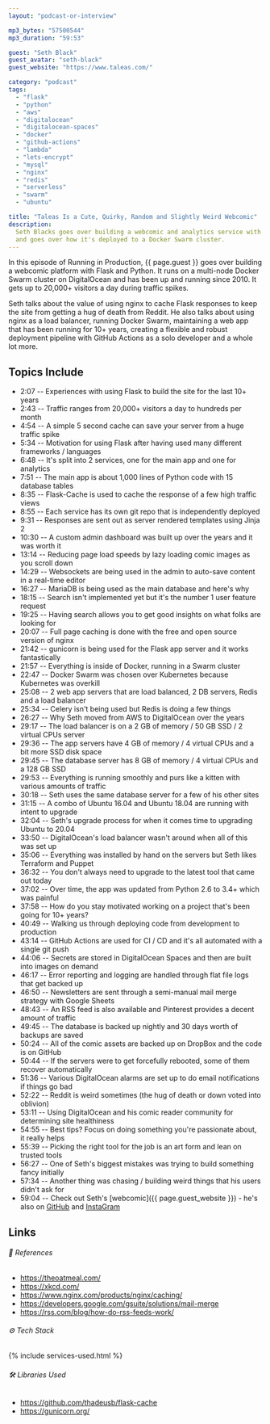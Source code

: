 ```yaml
---
layout: "podcast-or-interview"

mp3_bytes: "57500544"
mp3_duration: "59:53"

guest: "Seth Black"
guest_avatar: "seth-black"
guest_website: "https://www.taleas.com/"

category: "podcast"
tags:
  - "flask"
  - "python"
  - "aws"
  - "digitalocean"
  - "digitalocean-spaces"
  - "docker"
  - "github-actions"
  - "lambda"
  - "lets-encrypt"
  - "mysql"
  - "nginx"
  - "redis"
  - "serverless"
  - "swarm"
  - "ubuntu"

title: "Taleas Is a Cute, Quirky, Random and Slightly Weird Webcomic"
description:
  Seth Blacks goes over building a webcomic and analytics service with Flask
  and goes over how it's deployed to a Docker Swarm cluster.
---
```


In this episode of Running in Production, {{ page.guest }} goes over building
a webcomic platform with Flask and Python. It runs on a multi-node Docker Swarm
cluster on DigitalOcean and has been up and running since 2010. It gets up to
20,000+ visitors a day during traffic spikes.

Seth talks about the value of using nginx to cache Flask responses to keep the
site from getting a hug of death from Reddit. He also talks about using nginx
as a load balancer, running Docker Swarm, maintaining a web app that has been
running for 10+ years, creating a flexible and robust deployment pipeline with
GitHub Actions as a solo developer and a whole lot more.

## Topics Include

- 2:07 -- Experiences with using Flask to build the site for the last 10+ years
- 2:43 -- Traffic ranges from 20,000+ visitors a day to hundreds per month
- 4:54 -- A simple 5 second cache can save your server from a huge traffic spike
- 5:34 -- Motivation for using Flask after having used many different frameworks / languages
- 6:48 -- It's split into 2 services, one for the main app and one for analytics
- 7:51 -- The main app is about 1,000 lines of Python code with 15 database tables
- 8:35 -- Flask-Cache is used to cache the response of a few high traffic views
- 8:55 -- Each service has its own git repo that is independently deployed
- 9:31 -- Responses are sent out as server rendered templates using Jinja 2
- 10:30 -- A custom admin dashboard was built up over the years and it was worth it
- 13:14 -- Reducing page load speeds by lazy loading comic images as you scroll down
- 14:29 -- Websockets are being used in the admin to auto-save content in a real-time editor
- 16:27 -- MariaDB is being used as the main database and here's why
- 18:15 -- Search isn't implemented yet but it's the number 1 user feature request
- 19:25 -- Having search allows you to get good insights on what folks are looking for
- 20:07 -- Full page caching is done with the free and open source version of nginx
- 21:42 -- gunicorn is being used for the Flask app server and it works fantastically
- 21:57 -- Everything is inside of Docker, running in a Swarm cluster
- 22:47 -- Docker Swarm was chosen over Kubernetes because Kubernetes was overkill 
- 25:08 -- 2 web app servers that are load balanced, 2 DB servers, Redis and a load balancer
- 25:34 -- Celery isn't being used but Redis is doing a few things
- 26:27 -- Why Seth moved from AWS to DigitalOcean over the years
- 29:17 -- The load balancer is on a 2 GB of memory / 50 GB SSD / 2 virtual CPUs server
- 29:36 -- The app servers have 4 GB of memory / 4 virtual CPUs and a bit more SSD disk space
- 29:45 -- The database server has 8 GB of memory / 4 virtual CPUs and a 128 GB SSD
- 29:53 -- Everything is running smoothly and purs like a kitten with various amounts of traffic
- 30:18 -- Seth uses the same database server for a few of his other sites
- 31:15 -- A combo of Ubuntu 16.04 and Ubuntu 18.04 are running with intent to upgrade
- 32:04 -- Seth's upgrade process for when it comes time to upgrading Ubuntu to 20.04
- 33:50 -- DigitalOcean's load balancer wasn't around when all of this was set up
- 35:06 -- Everything was installed by hand on the servers but Seth likes Terraform and Puppet
- 36:32 -- You don't always need to upgrade to the latest tool that came out today
- 37:02 -- Over time, the app was updated from Python 2.6 to 3.4+ which was painful
- 37:58 -- How do you stay motivated working on a project that's been going for 10+ years?
- 40:49 -- Walking us through deploying code from development to production
- 43:14 -- GitHub Actions are used for CI / CD and it's all automated with a single git push
- 44:06 -- Secrets are stored in DigitalOcean Spaces and then are built into images on demand
- 46:17 -- Error reporting and logging are handled through flat file logs that get backed up
- 46:50 -- Newsletters are sent through a semi-manual mail merge strategy with Google Sheets
- 48:43 -- An RSS feed is also available and Pinterest provides a decent amount of traffic
- 49:45 -- The database is backed up nightly and 30 days worth of backups are saved
- 50:24 -- All of the comic assets are backed up on DropBox and the code is on GitHub
- 50:44 -- If the servers were to get forcefully rebooted, some of them recover automatically
- 51:36 -- Various DigitalOcean alarms are set up to do email notifications if things go bad
- 52:22 -- Reddit is weird sometimes (the hug of death or down voted into oblivion)
- 53:11 -- Using DigitalOcean and his comic reader community for determining site healthiness
- 54:55 -- Best tips? Focus on doing something you're passionate about, it really helps
- 55:39 -- Picking the right tool for the job is an art form and lean on trusted tools
- 56:27 -- One of Seth's biggest mistakes was trying to build something fancy initially
- 57:34 -- Another thing was chasing / building weird things that his users didn't ask for
- 59:04 -- Check out Seth's [webcomic]({{ page.guest_website }}) - he's also on [GitHub](https://github.com/sethblack) and [InstaGram](https://www.instagram.com/sethblackatx)

## Links

###### 📄 References

- <https://theoatmeal.com/>
- <https://xkcd.com/>
- <https://www.nginx.com/products/nginx/caching/>
- <https://developers.google.com/gsuite/solutions/mail-merge>
- <https://rss.com/blog/how-do-rss-feeds-work/>

###### ⚙️ Tech Stack

{% include services-used.html %}

###### 🛠 Libraries Used

- <https://github.com/thadeusb/flask-cache>
- <https://gunicorn.org/>
